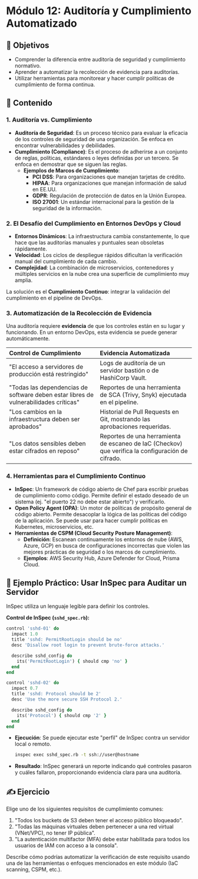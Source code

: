 # Módulo 12: Auditoría y Cumplimiento Automatizado

## 🎯 Objetivos

- Comprender la diferencia entre auditoría de seguridad y cumplimiento normativo.
- Aprender a automatizar la recolección de evidencia para auditorías.
- Utilizar herramientas para monitorear y hacer cumplir políticas de cumplimiento de forma continua.

## 📜 Contenido

### 1. Auditoría vs. Cumplimiento

- **Auditoría de Seguridad**: Es un proceso técnico para evaluar la eficacia de los controles de seguridad de una organización. Se enfoca en encontrar vulnerabilidades y debilidades.
- **Cumplimiento (Compliance)**: Es el proceso de adherirse a un conjunto de reglas, políticas, estándares o leyes definidas por un tercero. Se enfoca en demostrar que se siguen las reglas.
  - **Ejemplos de Marcos de Cumplimiento**:
    - **PCI DSS**: Para organizaciones que manejan tarjetas de crédito.
    - **HIPAA**: Para organizaciones que manejan información de salud en EE.UU.
    - **GDPR**: Regulación de protección de datos en la Unión Europea.
    - **ISO 27001**: Un estándar internacional para la gestión de la seguridad de la información.

### 2. El Desafío del Cumplimiento en Entornos DevOps y Cloud

- **Entornos Dinámicos**: La infraestructura cambia constantemente, lo que hace que las auditorías manuales y puntuales sean obsoletas rápidamente.
- **Velocidad**: Los ciclos de despliegue rápidos dificultan la verificación manual del cumplimiento de cada cambio.
- **Complejidad**: La combinación de microservicios, contenedores y múltiples servicios en la nube crea una superficie de cumplimiento muy amplia.

La solución es el **Cumplimiento Continuo**: integrar la validación del cumplimiento en el pipeline de DevOps.

### 3. Automatización de la Recolección de Evidencia

Una auditoría requiere **evidencia** de que los controles están en su lugar y funcionando. En un entorno DevOps, esta evidencia se puede generar automáticamente.

| Control de Cumplimiento                                                              | Evidencia Automatizada                                                                            |
| :----------------------------------------------------------------------------------- | :------------------------------------------------------------------------------------------------ |
| "El acceso a servidores de producción está restringido"                              | Logs de auditoría de un servidor bastión o de HashiCorp Vault.                                    |
| "Todas las dependencias de software deben estar libres de vulnerabilidades críticas" | Reportes de una herramienta de SCA (Trivy, Snyk) ejecutada en el pipeline.                        |
| "Los cambios en la infraestructura deben ser aprobados"                              | Historial de Pull Requests en Git, mostrando las aprobaciones requeridas.                         |
| "Los datos sensibles deben estar cifrados en reposo"                                 | Reportes de una herramienta de escaneo de IaC (Checkov) que verifica la configuración de cifrado. |

### 4. Herramientas para el Cumplimiento Continuo

- **InSpec**: Un framework de código abierto de Chef para escribir pruebas de cumplimiento como código. Permite definir el estado deseado de un sistema (ej. "el puerto 22 no debe estar abierto") y verificarlo.
- **Open Policy Agent (OPA)**: Un motor de políticas de propósito general de código abierto. Permite desacoplar la lógica de las políticas del código de la aplicación. Se puede usar para hacer cumplir políticas en Kubernetes, microservicios, etc.
- **Herramientas de CSPM (Cloud Security Posture Management)**:
  - **Definición**: Escanean continuamente los entornos de nube (AWS, Azure, GCP) en busca de configuraciones incorrectas que violen las mejores prácticas de seguridad o los marcos de cumplimiento.
  - **Ejemplos**: AWS Security Hub, Azure Defender for Cloud, Prisma Cloud.

## 🏢 Ejemplo Práctico: Usar InSpec para Auditar un Servidor

InSpec utiliza un lenguaje legible para definir los controles.

**Control de InSpec (`sshd_spec.rb`):**

```ruby
control 'sshd-01' do
  impact 1.0
  title 'sshd: PermitRootLogin should be no'
  desc 'Disallow root login to prevent brute-force attacks.'

  describe sshd_config do
    its('PermitRootLogin') { should cmp 'no' }
  end
end

control 'sshd-02' do
  impact 0.7
  title 'sshd: Protocol should be 2'
  desc 'Use the more secure SSH Protocol 2.'

  describe sshd_config do
    its('Protocol') { should cmp '2' }
  end
end
```

- **Ejecución**: Se puede ejecutar este "perfil" de InSpec contra un servidor local o remoto.

  ```bash
  inspec exec sshd_spec.rb -t ssh://user@hostname
  ```

- **Resultado**: InSpec generará un reporte indicando qué controles pasaron y cuáles fallaron, proporcionando evidencia clara para una auditoría.

## ✍️ Ejercicio

Elige uno de los siguientes requisitos de cumplimiento comunes:

1. "Todos los buckets de S3 deben tener el acceso público bloqueado".
2. "Todas las máquinas virtuales deben pertenecer a una red virtual (VNet/VPC), no tener IP pública".
3. "La autenticación multifactor (MFA) debe estar habilitada para todos los usuarios de IAM con acceso a la consola".

Describe cómo podrías automatizar la verificación de este requisito usando una de las herramientas o enfoques mencionados en este módulo (IaC scanning, CSPM, etc.).
